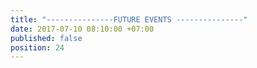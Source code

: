 ```yaml
---
title: "---------------FUTURE EVENTS ---------------"
date: 2017-07-10 08:10:00 +07:00
published: false
position: 24
---
```


